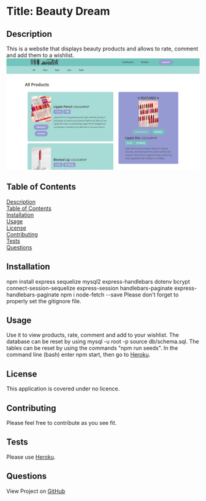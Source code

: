 # Title: Beauty Dream</br>

## <span id="description">Description</span>
This is a website that displays beauty products and allows to rate, comment and add them to a wishlist.
<img src="./public/images/swatch-screenshot.png">

## <span id="content">Table of Contents</span>
<a href="#description">Description</a></br>
<a href="#content">Table of Contents</a></br>
<a href="#installation">Installation</a></br>
<a href="#usage">Usage</a></br>
<a href="#license">License</a></br>
<a href="#contribution">Contributing</a></br>
<a href="#tests">Tests</a></br>
<a href="#questions">Questions</a></br>

## <span id="installation">Installation</span>
npm install express sequelize mysql2 express-handlebars dotenv bcrypt connect-session-sequelize express-session handlebars-paginate express-handlebars-paginate
npm i node-fetch --save
Please don't forget to properly set the gitignore file.

## <span id="usage">Usage</span>
Use it to view products, rate, comment and add to your wishlist. The database can be reset by using mysql -u root -p  source db/schema.sql. The tables can be reset by using the commands "npm run seeds". In the command line (bash) enter npm start, then go to <a href="https://swatch-makeup-reviews.herokuapp.com/">Heroku</a>.

## <span id="license">License</span>
This application is covered under no licence.

## <span id="contribution">Contributing</span>
Please feel free to contribute as you see fit.

## <span id="tests">Tests</span>
Please use <a href="">Heroku</a>.

## <span id="questions">Questions</span>
View Project on <a href="https://github.com/Project-Two-Group-Nine/makeup-review-website.git">GitHub</a><br>
